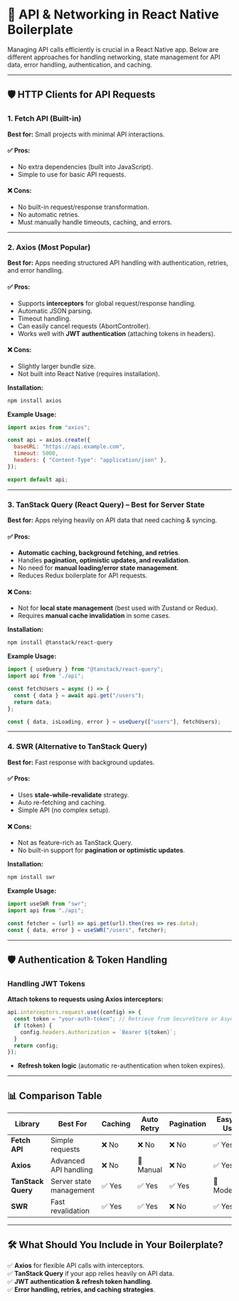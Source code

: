 # 🔐 API & Networking in React Native Boilerplate

Managing API calls efficiently is crucial in a React Native app. Below are different approaches for handling networking, state management for API data, error handling, authentication, and caching.

---

## **🛡️ HTTP Clients for API Requests**  

### **1. Fetch API (Built-in)**
**Best for:** Small projects with minimal API interactions.

#### ✅ **Pros:**  
- No extra dependencies (built into JavaScript).  
- Simple to use for basic API requests.  

#### ❌ **Cons:**  
- No built-in request/response transformation.  
- No automatic retries.  
- Must manually handle timeouts, caching, and errors.  

---

### **2. Axios (Most Popular)**
**Best for:** Apps needing structured API handling with authentication, retries, and error handling.

#### ✅ **Pros:**  
- Supports **interceptors** for global request/response handling.  
- Automatic JSON parsing.  
- Timeout handling.  
- Can easily cancel requests (AbortController).  
- Works well with **JWT authentication** (attaching tokens in headers).  

#### ❌ **Cons:**  
- Slightly larger bundle size.  
- Not built into React Native (requires installation).  

**Installation:**  
```sh
npm install axios
```

**Example Usage:**  
```js
import axios from "axios";

const api = axios.create({
  baseURL: "https://api.example.com",
  timeout: 5000,
  headers: { "Content-Type": "application/json" },
});

export default api;
```

---

### **3. TanStack Query (React Query) – Best for Server State**
**Best for:** Apps relying heavily on API data that need caching & syncing.

#### ✅ **Pros:**  
- **Automatic caching, background fetching, and retries**.  
- Handles **pagination, optimistic updates, and revalidation**.  
- No need for **manual loading/error state management**.  
- Reduces Redux boilerplate for API requests.  

#### ❌ **Cons:**  
- Not for **local state management** (best used with Zustand or Redux).  
- Requires **manual cache invalidation** in some cases.  

**Installation:**  
```sh
npm install @tanstack/react-query
```

**Example Usage:**  
```js
import { useQuery } from "@tanstack/react-query";
import api from "./api";

const fetchUsers = async () => {
  const { data } = await api.get("/users");
  return data;
};

const { data, isLoading, error } = useQuery(["users"], fetchUsers);
```

---

### **4. SWR (Alternative to TanStack Query)**
**Best for:** Fast response with background updates.

#### ✅ **Pros:**  
- Uses **stale-while-revalidate** strategy.  
- Auto re-fetching and caching.  
- Simple API (no complex setup).  

#### ❌ **Cons:**  
- Not as feature-rich as TanStack Query.  
- No built-in support for **pagination or optimistic updates**.  

**Installation:**  
```sh
npm install swr
```

**Example Usage:**  
```js
import useSWR from "swr";
import api from "./api";

const fetcher = (url) => api.get(url).then(res => res.data);
const { data, error } = useSWR("/users", fetcher);
```

---

## **🛡️ Authentication & Token Handling**

### **Handling JWT Tokens**

**Attach tokens to requests using Axios interceptors:**  
```js
api.interceptors.request.use((config) => {
  const token = "your-auth-token"; // Retrieve from SecureStore or AsyncStorage
  if (token) {
    config.headers.Authorization = `Bearer ${token}`;
  }
  return config;
});
```

- **Refresh token logic** (automatic re-authentication when token expires).  

---

## **📊 Comparison Table**

| Library  | Best For | Caching | Auto Retry | Pagination | Easy to Use |
|----------|---------|---------|------------|------------|-------------|
| **Fetch API** | Simple requests | ❌ No | ❌ No | ❌ No | ✅ Yes |
| **Axios** | Advanced API handling | ❌ No | 🔹 Manual | ❌ No | ✅ Yes |
| **TanStack Query** | Server state management | ✅ Yes | ✅ Yes | ✅ Yes | 🔹 Moderate |
| **SWR** | Fast revalidation | ✅ Yes | ✅ Yes | ❌ No | ✅ Yes |

---

## **🛠 What Should You Include in Your Boilerplate?**

✅ **Axios** for flexible API calls with interceptors.  
✅ **TanStack Query** if your app relies heavily on API data.  
✅ **JWT authentication & refresh token handling**.  
✅ **Error handling, retries, and caching strategies**.  

